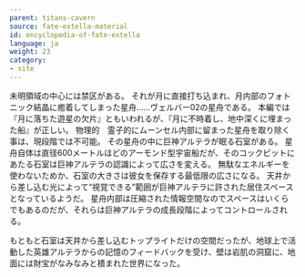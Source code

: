 ```yaml
---
parent: titans-cavern
source: fate-extella-material
id: encyclopedia-of-fate-extella
language: ja
weight: 23
category:
- site
---
```


未明領域の中心には禁区がある。
それが月に直接打ち込まれ、月内部のフォトニック結晶に癒着してしまった星舟……ヴェルバー02の星舟である。
本編では『月に落ちた遊星の欠片』ともいわれるが、『月に不時着し、地中深くに埋まった船』が正しい。
物理的　霊子的にムーンセル内部に留まった星舟を取り除く事は、現段階では不可能。
その星舟の中に巨神アルテラが眠る石室がある。
星舟自体は直径600メートルほどのアーモンド型宇宙船だが、そのコックピットにあたる石室は巨神アルテラの認識によって広さを変える。
無駄なエネルギーを使わないためか、石室の大きさは彼女を保存する最低限の広さになる。
天井から差し込む光によって“視覚できる”範囲が巨神アルテラに許された居住スペースとなっているようだ。
星舟内部は圧縮された情報空間なのでスペースはいくらでもあるのだが、それらは巨神アルテラの成長段階によってコントロールされる。

もともと石室は天井から差し込むトップライトだけの空間だったが、地球上で活動した英雄アルテラからの記憶のフィードバックを受け、壁は岩肌の洞窟に、地面には財宝がなみなみと積まれた世界になった。
